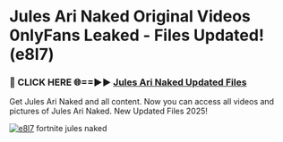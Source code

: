 # Jules Ari Naked Original Videos 0nlyFans Leaked - Files Updated! (e8l7)

<h3>🔴 CLICK HERE 🌐==►► <a href="https://tinyurl.com/yckcrads" rel="nofollow">Jules Ari Naked Updated Files</a></h3>

Get Jules Ari Naked and all content. Now you can access all videos and pictures of Jules Ari Naked. New Updated Files 2025!

[![e8l7](https://i.imgur.com/hpKpOFt.gif)](https://tinyurl.com/yckcrads)
fortnite jules naked
